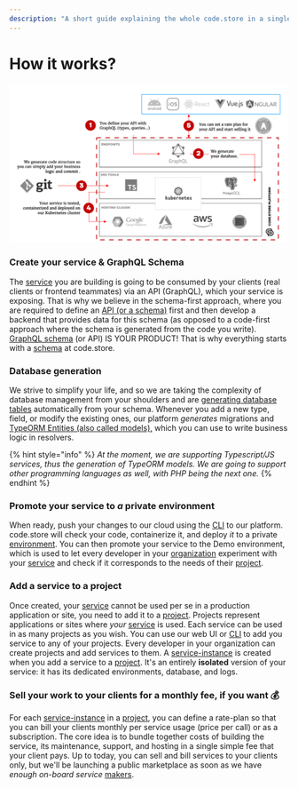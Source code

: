 ```yaml
---
description: "A short guide explaining the whole code.store in a single page. Don't say thanks! \U0001F44A"
---
```


# How it works?



![Schema is not perfect but represents quite well code.store. ](.gitbook/assets/image%20%284%29.png)

### Create your service & GraphQL Schema

The [service](getting-started/core-concepts.md#service) you are building is going to be consumed by your clients \(real clients or frontend teammates\) via an API \(GraphQL\), which your service is exposing. That is why we believe in the schema-first approach, where you are required to define an [API \(or a schema\)](getting-started/core-concepts.md#schema-or-graphql-schema) first and then develop a backend that provides data for this schema \(as opposed to a code-first approach where the schema is generated from the code you write\). [GraphQL schema](getting-started/core-concepts.md#schema-or-graphql-schema) \(or API\) IS YOUR PRODUCT! That is why everything starts with a [schema](getting-started/core-concepts.md#schema-or-graphql-schema) at code.store.

### Database generation

We strive to simplify your life, and so we are taking the complexity of database management from your shoulders and are g[enerating database tables](getting-started/core-concepts.md#database) automatically from your schema. Whenever you add a new type, field, or modify the existing ones, our platform _generates_ migrations and[ TypeORM Entities \(also called models\),](getting-started/core-concepts.md#model) which you can use to write business logic in resolvers.

{% hint style="info" %}
_At the moment, we are supporting Typescript/JS services, thus the generation of TypeORM models. We are going to support other programming languages as well, with PHP being the next one._
{% endhint %}

### Promote your service to _a_ private environment

When ready, push your changes to our cloud using the [CLI](cli/commands.md) to our platform. code.store will check your code, containerize it, and deploy _it_ to a private [environment](getting-started/core-concepts.md#environment).  You can then promote your service to the Demo environment, which is used to let every developer in your [organization](getting-started/core-concepts.md#organization) experiment with your [service](getting-started/core-concepts.md#service) and check if it corresponds to the needs of their [project](getting-started/core-concepts.md#project).

### Add a service to a project

Once created, your [service](/@code-store/s/docs/~/drafts/-M8Li-hHXy6npg1jgtmS/getting-started/core-concepts#service) cannot be used per se in a production application or site, you need to add it to a [project](/@code-store/s/docs/~/drafts/-M8Li-hHXy6npg1jgtmS/getting-started/core-concepts#project). Projects represent applications or sites where _your_ [service](/@code-store/s/docs/~/drafts/-M8Li-hHXy6npg1jgtmS/getting-started/core-concepts#service) is used. Each service can be used in as many projects as you wish. You can use our web UI or [CLI](/@code-store/s/docs/~/drafts/-M8Li-hHXy6npg1jgtmS/cli/commands) to add you service to any of your projects. Every developer in your organization can create projects and add services to them. A [service-instance](/@code-store/s/docs/~/drafts/-M8Li-hHXy6npg1jgtmS/getting-started/core-concepts#service-instance) is created when you add a service to a [project](/@code-store/s/docs/~/drafts/-M8Li-hHXy6npg1jgtmS/getting-started/core-concepts#project). It's an entirely **isolated** version of your service: it has its dedicated environments, database, and logs.

### Sell your work to your clients for a monthly fee, if you want 💰

For each [service-instance](/@code-store/s/docs/~/drafts/-M8Li-hHXy6npg1jgtmS/getting-started/core-concepts#service-instance) in a [project](/@code-store/s/docs/~/drafts/-M8Li-hHXy6npg1jgtmS/getting-started/core-concepts#project), you can define a rate-plan so that you can bill your clients monthly per service usage \(price per call\) or as a subscription. The core idea is to bundle together costs of building the service, its maintenance, support, and hosting in a single simple fee that your client pays. Up to today, you can sell and bill services to your clients only, but we'll be launching a public marketplace as soon as we have _enough on-board service_ [makers](/@code-store/s/docs/~/drafts/-M8Li-hHXy6npg1jgtmS/getting-started/core-concepts#maker).

